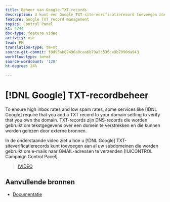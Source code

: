 ```yaml
---
title: Beheer van Google-TXT-records
description: U kunt een Google TXT-site-verificatierecord toevoegen aan al uw subdomeinen die worden gebruikt om e-mails naar GMAIL-adressen te verzenden via het Configuratiescherm voor Campagne.
feature: Google TXT record management
topics: Control Panel
kt: 4744
doc-type: feature video
activity: use
team: PM
translation-type: tm+mt
source-git-commit: f0d95ab02496a9caa6b79a2c536ce9b7090da943
workflow-type: tm+mt
source-wordcount: '120'
ht-degree: 24%

---
```



# [!DNL Google] TXT-recordbeheer

To ensure high inbox rates and low spam rates, some services like [!DNL Google] require that you add a TXT record to your domain setting to verify that you own the domain. TXT-records zijn DNS-records die worden gebruikt om tekstgegevens over een domein te verstrekken en die kunnen worden gelezen door externe bronnen.

In de onderstaande video ziet u hoe u [!DNL Google] TXT-siteverificatierecords kunt toevoegen aan al uw subdomeinen die worden gebruikt om e-mails naar GMAIL-adressen te verzenden [!UICONTROL Campaign Control Panel].

>[!VIDEO](https://video.tv.adobe.com/v/32369?quality=12)

## Aanvullende bronnen

* [Documentatie](https://docs.adobe.com/content/help/en/control-panel/using/subdomains-and-certificates/managing-txt-records.html)
